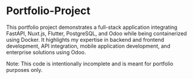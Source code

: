 # Portfolio-Project
This portfolio project demonstrates a full-stack application integrating FastAPI, Nuxt.js, Flutter, PostgreSQL, and Odoo while being containerized using Docker. It highlights my expertise in backend and frontend development, API integration, mobile application development, and enterprise solutions using Odoo.

Note: This code is intentionally incomplete and is meant for portfolio purposes only.
